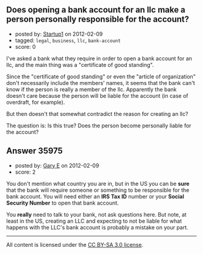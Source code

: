 ## Does opening a bank account for an llc make a person personally responsible for the account?

- posted by: [Startup1](https://stackexchange.com/users/-1/15697-startup1) on 2012-02-09
- tagged: `legal`, `business`, `llc`, `bank-account`
- score: 0

I've asked a bank what they require in order to open a bank account for an llc, and the main thing was a "certificate of good standing".

Since the "certificate of good standing" or even the "article of organization" don't necessarily include the members' names, it seems that the bank can't know if the person is really a member of the llc. Apparently the bank doesn't care because the person will be liable for the account (in case of overdraft, for example).

But then doesn't that somewhat contradict the reason for creating an llc?

The question is: Is this true? Does the person become personally liable for the account?



## Answer 35975

- posted by: [Gary E](https://stackexchange.com/users/-1/2587-gary-e) on 2012-02-09
- score: 2

You don't mention what country you are in, but in the US you can be **sure** that the bank will require someone or something to be responsible for the bank account. You will need either an **IRS Tax ID** number or your **Social Security Number** to open that bank account.

You **really** need to talk to your bank, not ask questions here. But note, at least in the US, creating an LLC and expecting to not be liable for what happens with the LLC's bank account is probably a mistake on your part.




---

All content is licensed under the [CC BY-SA 3.0 license](https://creativecommons.org/licenses/by-sa/3.0/).
